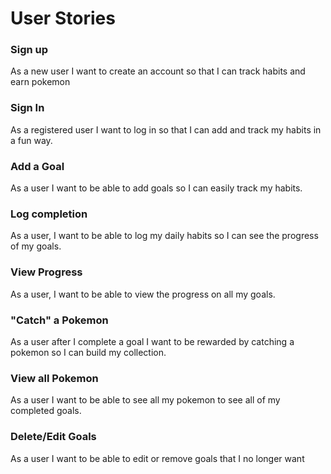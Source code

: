 # User Stories


### Sign up

As a new user I want to create an account so that I can track habits and earn pokemon

### Sign In

As a registered user I want to log in so that I can add and track my habits in a fun way.

### Add a Goal

As a user I want to be able to add goals so I can easily track my habits.

### Log completion 

As a user, I want to be able to log my daily habits so I can see the progress of my goals.

### View Progress

As a user, I want to be able to view the progress on all my goals.

### "Catch" a Pokemon

As a user after I complete a goal I want to be rewarded by catching a pokemon so I can build my collection. 

### View all Pokemon

As a user I want to be able to see all my pokemon to see all of my completed goals. 

### Delete/Edit Goals

As a user I want to be able to edit or remove goals that I no longer want 









 